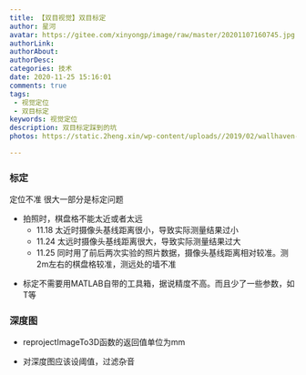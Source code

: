 ```yaml
---
title: 【双目视觉】双目标定
author: 星河
avatar: https://gitee.com/xinyongp/image/raw/master/20201107160745.jpg
authorLink: 
authorAbout: 
authorDesc: 
categories: 技术
date: 2020-11-25 15:16:01
comments: true
tags: 
 - 视觉定位
 - 双目标定
keywords: 视觉定位
description: 双目标定踩到的坑
photos: https://static.2heng.xin/wp-content/uploads//2019/02/wallhaven-672007-1-1024x576.png

---
```


### 标定

定位不准 很大一部分是标定问题

* 拍照时，棋盘格不能太近或者太远
  * 11.18 太近时摄像头基线距离很小，导致实际测量结果过小
  * 11.24 太远时摄像头基线距离很大，导致实际测量结果过大
  * 11.25 同时用了前后两次实验的照片数据，摄像头基线距离相对较准。测2m左右的棋盘格较准，测远处的墙不准

- 标定不需要用MATLAB自带的工具箱，据说精度不高。而且少了一些参数，如T等



### 深度图

- reprojectImageTo3D函数的返回值单位为mm

- 对深度图应该设阈值，过滤杂音

  









